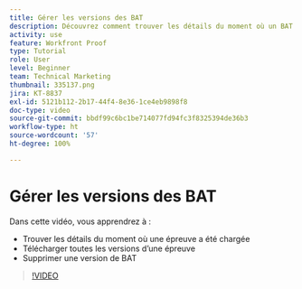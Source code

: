 ```yaml
---
title: Gérer les versions des BAT
description: Découvrez comment trouver les détails du moment où un BAT a été chargé, télécharger toutes les versions d’un BAT et supprimer une version de BAT dans  [!DNL  Workfront].
activity: use
feature: Workfront Proof
type: Tutorial
role: User
level: Beginner
team: Technical Marketing
thumbnail: 335137.png
jira: KT-8837
exl-id: 5121b112-2b17-44f4-8e36-1ce4eb9898f8
doc-type: video
source-git-commit: bbdf99c6bc1be714077fd94fc3f8325394de36b3
workflow-type: ht
source-wordcount: '57'
ht-degree: 100%

---
```


# Gérer les versions des BAT

Dans cette vidéo, vous apprendrez à :

* Trouver les détails du moment où une épreuve a été chargée
* Télécharger toutes les versions d’une épreuve
* Supprimer une version de BAT

>[!VIDEO](https://video.tv.adobe.com/v/335137/?quality=12&learn=on&enablevpops=1)

<!--
## Learn more
* Manage proof versions
* Remove or archive a proof
* Summary for documents overview
-->
